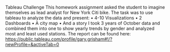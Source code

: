 Tableau Challenge
This homework assignment asked the student to imagine themselves as lead analyst for New York Citi bike.  The task was to use tableau to analyze the data and present:
•	4-10 Visualizations
•	2 Dashboards
•	A city map 
•	And a story
I took 3 years of October data and combined them into one to show yearly trends by gender and analyzed most and least used stations. 
The report can be found here: https://public.tableau.com/profile/gary.grisham#!/?newProfile=&activeTab=0 
